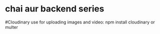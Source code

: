 # chai aur backend series

#Cloudinary use for uploading images and video: npm install cloudinary or multer
